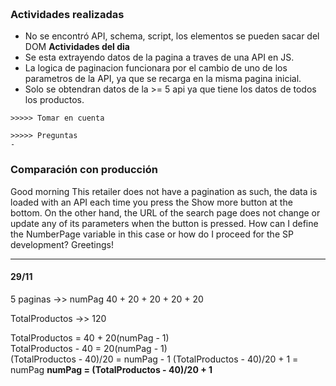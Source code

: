 ~~~


~~~

### Actividades realizadas
- No se encontró API, schema, script, los elementos se pueden sacar del DOM
**Actividades del dia**
- Se esta extrayendo datos de la pagina a traves de una API en JS.
- La logica de paginacion funcionara por el cambio de uno de los parametros de la API, ya que se recarga en la misma pagina inicial.
- Solo se obtendran datos de la >= 5 api ya que tiene los datos de todos los productos.

~~~
>>>>> Tomar en cuenta

~~~

~~~
>>>>> Preguntas
- 
~~~


### Comparación con producción
Good morning 
This retailer does not have a pagination as such, the data is loaded with an API each time you press the Show more button at the bottom.
On the other hand, the URL of the search page does not change or update any of its parameters when the button is pressed.
How can I define the NumberPage variable in this case or how do I proceed for the SP development?
Greetings!

---
#### 29/11

5 paginas ->>  numPag
40 + 20 + 20 + 20 + 20

TotalProductos ->> 120

TotalProductos                      = 40 + 20(numPag - 1)  
TotalProductos - 40               = 20(numPag - 1)  
(TotalProductos - 40)/20       = numPag - 1
(TotalProductos - 40)/20 + 1 = numPag
                           **numPag    = (TotalProductos - 40)/20 + 1**
